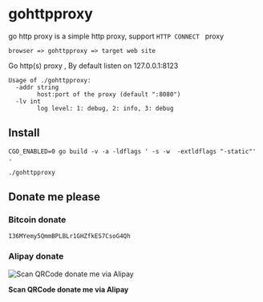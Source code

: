 # gohttpproxy

go http proxy is a simple http proxy, support `HTTP CONNECT ` proxy


```
browser => gohttpproxy => target web site
```

Go http(s) proxy , By default listen on 127.0.0.1:8123


```
Usage of ./gohttpproxy:
  -addr string
        host:port of the proxy (default ":8080")
  -lv int
        log level: 1: debug, 2: info, 3: debug

```

## Install


``` 
CGO_ENABLED=0 go build -v -a -ldflags ' -s -w  -extldflags "-static"' .

./gohttpproxy
```
## Donate me please

### Bitcoin donate

```
136MYemy5QmmBPLBLr1GHZfkES7CsoG4Qh
```
### Alipay donate
![Scan QRCode donate me via Alipay](https://www.netroby.com/assets/images/alipayme.jpg)

**Scan QRCode donate me via Alipay**

